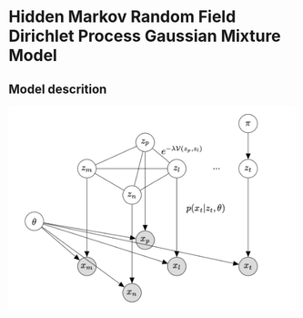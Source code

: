 # Hidden Markov Random Field Dirichlet Process Gaussian Mixture Model

## Model descrition

![alt text](images/hmrfdpgmm.png?raw=true)
